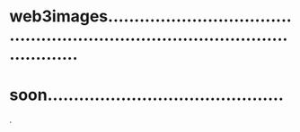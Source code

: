 # web3images.....................................................................................................
# soon.............................................
.
